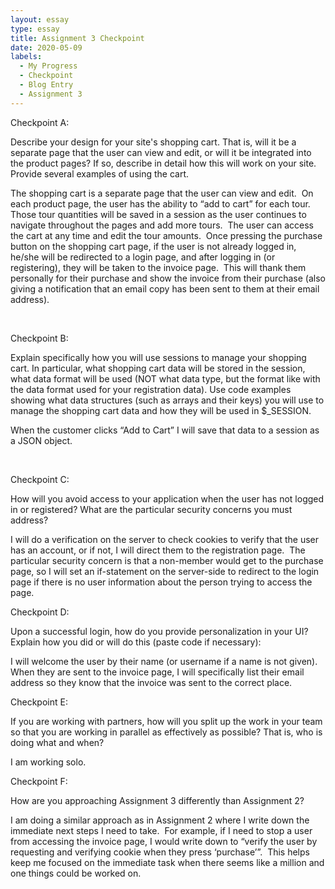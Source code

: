 ```yaml
---
layout: essay
type: essay
title: Assignment 3 Checkpoint
date: 2020-05-09
labels:
  - My Progress
  - Checkpoint
  - Blog Entry
  - Assignment 3
---
```

Checkpoint A:

Describe your design for your site's shopping cart. That is, will it be a separate page that the user can view and edit, or will it be integrated into the product pages? If so, describe in detail how this will work on your site. Provide several examples of using the cart.



   The shopping cart is a separate page that the user can view and edit.  On each product page, the user has the ability to “add to cart” for each tour.  Those tour quantities will be saved in a session as the user continues to navigate throughout the pages and add more tours.  The user can access the cart at any time and edit the tour amounts.  Once pressing the purchase button on the shopping cart page, if the user is not already logged in, he/she will be redirected to a login page, and after logging in (or registering), they will be taken to the invoice page.  This will thank them personally for their purchase and show the invoice from their purchase (also giving a notification that an email copy has been sent to them at their email address).

 

Checkpoint B:

Explain specifically how you will use sessions to manage your shopping cart. In particular, what shopping cart data will be stored in the session, what data format will be used (NOT what data type, but the format like with the data format used for your registration data). Use code examples showing what data structures (such as arrays and their keys) you will use to manage the shopping cart data and how they will be used in $_SESSION. 



   When the customer clicks “Add to Cart” I will save that data to a session as a JSON object.

 

Checkpoint C:

How will you avoid access to your application when the user has not logged in or registered? What are the particular security concerns you must address?



   I will do a verification on the server to check cookies to verify that the user has an account, or if not, I will direct them to the registration page.  The particular security concern is that a non-member would get to the purchase page, so I will set an if-statement on the server-side to redirect to the login page if there is no user information about the person trying to access the page.



Checkpoint D:

Upon a successful login, how do you provide personalization in your UI? Explain how you did or will do this (paste code if necessary):



  I will welcome the user by their name (or username if a name is not given).  When they are sent to the invoice page, I will specifically list their email address so they know that the invoice was sent to the correct place.



Checkpoint E:

If you are working with partners, how will you split up the work in your team so that you are working in parallel as effectively as possible? That is, who is doing what and when?



  I am working solo.



Checkpoint F:

How are you approaching Assignment 3 differently than Assignment 2?



  I am doing a similar approach as in Assignment 2 where I write down the immediate next steps I need to take.  For example, if I need to stop a user from accessing the invoice page, I would write down to “verify the user by requesting and verifying cookie when they press ‘purchase’”.  This helps keep me focused on the immediate task when there seems like a million and one things could be worked on.
  
  
  
